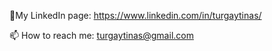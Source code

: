 📑My LinkedIn page: https://www.linkedin.com/in/turgaytinas/

📫 How to reach me: turgaytinas@gmail.com
